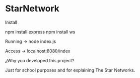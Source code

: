 # StarNetwork
Install

npm install express
npm install ws

Running -> node index.js

Access -> localhost:8080/index

¿Why you developed this project?

Just for school purposes and for explaining The Star Networks.
